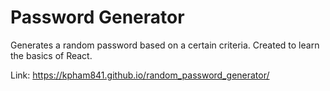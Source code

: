 # Password Generator

Generates a random password based on a certain criteria. Created to learn the basics of React.

Link: https://kpham841.github.io/random_password_generator/


